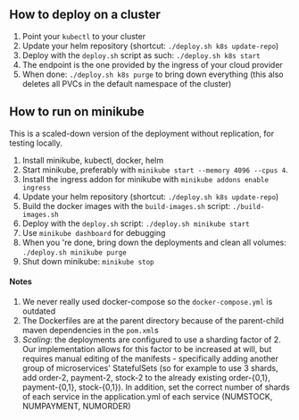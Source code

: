 ## How to deploy on a cluster

1. Point your `kubectl` to your cluster
2. Update your helm repository (shortcut: `./deploy.sh k8s update-repo`)
3. Deploy with the `deploy.sh` script as such: `./deploy.sh k8s start`
4. The endpoint is the one provided by the ingress of your cloud provider
5. When done: `./deploy.sh k8s purge` to bring down everything (this also deletes all PVCs in the default namespace of the cluster)

## How to run on minikube

This is a scaled-down version of the deployment without replication, for testing locally.

1. Install minikube, kubectl, docker, helm
2. Start minikube, preferably with `minikube start --memory 4096 --cpus 4`.
3. Install the ingress addon for minikube with `minikube addons enable ingress`
4. Update your helm repository (shortcut: `./deploy.sh k8s update-repo`)
5. Build the docker images with the `build-images.sh` script: `./build-images.sh`
6. Deploy with the `deploy.sh` script: `./deploy.sh minikube start`
7. Use `minikube dashboard` for debugging
8. When you 're done, bring down the deployments and clean all volumes: `./deploy.sh minikube purge`
9. Shut down minikube: `minikube stop`

#### Notes

1. We never really used docker-compose so the `docker-compose.yml` is outdated
2. The Dockerfiles are at the parent directory because of the parent-child maven dependencies in the `pom.xml`s
3. *Scaling*: the deployments are configured to use a sharding factor of 2. Our implementation allows for this factor to be increased at will, but requires manual editing of the manifests - specifically adding another group of microservices' StatefulSets (so for example to use 3 shards, add order-2, payment-2, stock-2 to the already existing order-{0,1}, payment-{0,1}, stock-{0,1}). In addition, set the correct number of shards of each service in the application.yml of each service (NUMSTOCK, NUMPAYMENT, NUMORDER)  
